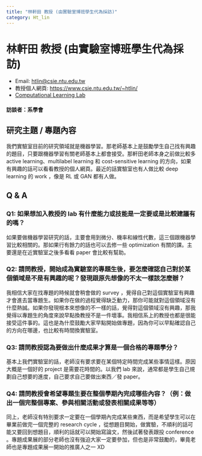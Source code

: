 ```yaml
---
title: "林軒田 教授 (由實驗室博班學生代為採訪)"
category: Ht_lin
---
```


# 林軒田 教授 (由實驗室博班學生代為採訪)

- Email: htlin@csie.ntu.edu.tw
- 教授個人網頁: https://www.csie.ntu.edu.tw/~htlin/
- [Computational Learning Lab](http://learner.csie.ntu.edu.tw/doku.php)

#### 訪談者：系學會

## 研究主題 / 專題內容

我們實驗室目前的研究領域就是機器學習。那老師基本上是鼓勵學生自己找有興趣的題目，只要跟機器學習有關老師基本上都會接受。那軒田老師本身之前做比較多 active learning、multilabel learning 和 cost-sensitive learning 的方向，如果有興趣的話可以看看教授的個人網頁。最近的話實驗室也有人做比較 deep learning 的 work ，像是 RL 或 GAN 都有人做。

## Q & A

### Q1: 如果想加入教授的 lab 有什麼能力或技能是一定要或是比較建議有的嗎？

如果要做機器學習研究的話，主要會用到微分、機率和線性代數，這三個跟機器學習比較相關的。那如果行有餘力的話也可以去修一些 optimization 有關的課。主要還是在近實驗室之後多看看 paper 會比較有幫助。

### Q2: 請問教授，開始成為實驗室的專題生後，要怎麼確認自己對於某個領域是不是有興趣的呢？發現跟原先想像的不太一樣該怎麼辦？

我相信大家在找專題的時候就會稍會做的 survey ，覺得自己對這個實驗室有興趣才會進去當專題生。如果你在做的過程覺得缺乏動力，那你可能就對這個領域沒有什麼熱誠。如果你發現根本來想像的不一樣的話，覺得對這個領域沒有興趣，那我覺得以專題生的角度來說早點換教授不是一件壞事。我相信系上的教授也都是很能接受這件事的。這也是為什麼鼓勵大家早點開始做專題，因為你可以早點確認自己的方向在哪邊，也比較有時間換實驗室。

### Q3: 請問教授認為要做出什麼成果才算是一個合格的專題學分？

基本上我們實驗室的話，老師沒有要求要在某個特定時間完成某些事情這樣。原因大概是一個好的 project 是需要花時間的。以我們 lab 來說，通常都是學生自己規劃自己想要的進度，自己要求自己要做出東西／發 paper。

### Q4: 請問教授會希望專題生要在整個學期內完成哪些內容？（例：做出一個完整個專案、參與相關活動或發表相關成果等等）

同上，老師沒有特別要求一定要在一個學期內完成某些東西，而是希望學生可以在畢業前做完一個完整的 research cycle ，從想題目開始，做實驗，不順利的話可能又要回到想題目，順利的話就可以開始寫論文，然後試著發表跟投 conference 。專題成果展的部分老師也沒有強迫大家一定要參加，但也是非常鼓勵的，畢竟老師也是專題成果展一開始的推廣人之一 XD
